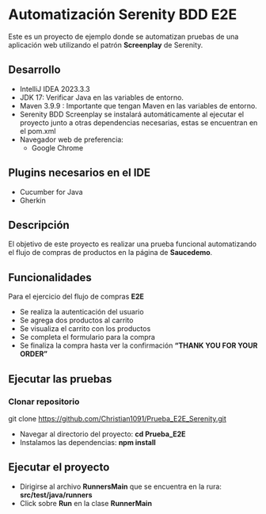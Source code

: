 # Automatización Serenity BDD E2E

Este es un proyecto de ejemplo donde se automatizan pruebas de una aplicación web utilizando el patrón **Screenplay** de Serenity.

## Desarrollo
* IntelliJ IDEA 2023.3.3
* JDK 17: Verificar Java en las variables de entorno.
* Maven 3.9.9 : Importante que tengan Maven en las variables de entorno.
* Serenity BDD Screenplay se instalará automáticamente al ejecutar el proyecto junto a otras dependencias necesarias, estas se encuentran en el pom.xml
* Navegador web de preferencia:
  * Google Chrome
 
## Plugins necesarios en el IDE
* Cucumber for Java
* Gherkin

## Descripción

El objetivo de este proyecto es realizar una prueba funcional automatizando el flujo de compras de productos en la página de **Saucedemo**.

## Funcionalidades

Para el ejercicio del flujo de compras **E2E** 

* Se realiza la autenticación del usuario
* Se agrega dos productos al carrito
* Se visualiza el carrito con los productos
* Se completa el formulario para la compra
* Se finaliza la compra hasta ver la confirmación **“THANK YOU FOR YOUR ORDER”**

## Ejecutar las pruebas

### **Clonar repositorio**

git clone https://github.com/Christian1091/Prueba_E2E_Serenity.git

* Navegar al directorio del proyecto: **cd Prueba_E2E**
* Instalamos las dependencias: **npm install**

## Ejecutar el proyecto

* Dirigirse al archivo **RunnersMain** que se encuentra en la rura: **src/test/java/runners**
* Click sobre **Run** en la clase **RunnerMain**



